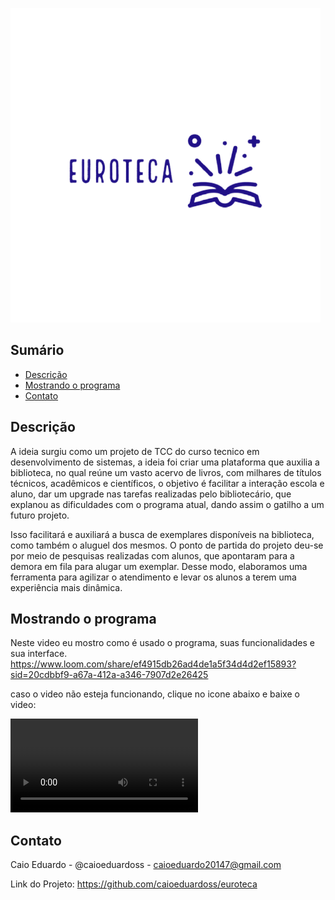 ![euroteca](./assets/img/logo.png)

## Sumário
- [Descrição](#descrição)
- [Mostrando o programa](#mostrandooprograma)
- [Contato](#contato)

## Descrição
A ideia surgiu como um projeto de TCC do curso tecnico em desenvolvimento de sistemas, a ideia foi criar uma plataforma que auxilia a biblioteca, no qual reúne um vasto acervo de livros, com milhares de títulos técnicos, acadêmicos e científicos, o objetivo é facilitar a interação escola e aluno, dar um upgrade nas tarefas realizadas pelo bibliotecário, que explanou as dificuldades com o programa atual, dando assim o gatilho a um futuro projeto.

Isso facilitará e auxiliará a busca de exemplares disponíveis na biblioteca, como também o aluguel dos mesmos. O ponto de partida do projeto deu-se por meio de pesquisas realizadas com alunos, que apontaram para a demora em fila para alugar um exemplar. Desse modo, elaboramos uma ferramenta para agilizar o atendimento e levar os alunos a terem uma experiência mais dinâmica.

## Mostrando o programa
Neste video eu mostro como é usado o programa, suas funcionalidades e sua interface.
https://www.loom.com/share/ef4915db26ad4de1a5f34d4d2ef15893?sid=20cdbbf9-a67a-412a-a346-7907d2e26425

caso o video não esteja funcionando, clique no icone abaixo e baixe o video:

![video](./assets/img/apresentacao.mp4)

## Contato
Caio Eduardo - @caioeduardoss - caioeduardo20147@gmail.com

Link do Projeto: https://github.com/caioeduardoss/euroteca
